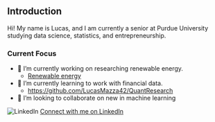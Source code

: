 ## Introduction

Hi! My name is Lucas, and I am currently a senior at Purdue University studying data science, statistics, and entrepreneurship.



### Current Focus

- 🔭 I’m currently working on researching renewable energy.
    - [Renewable energy ](https://github.com/LucasMazza42/RenewableEnergy)
- 🌱 I’m currently learning to work with financial data.
    - https://github.com/LucasMazza42/QuantResearch
- 👯 I’m looking to collaborate on new in machine learning 

![LinkedIn](![image](https://github.com/LucasMazza42/LucasMazza42/assets/47802441/4ebb5584-3c21-42db-aa9c-29b61eff97f0)
)
[Connect with me on LinkedIn](https://www.linkedin.com/in/lucas-mazza-8ab9511b5/)


